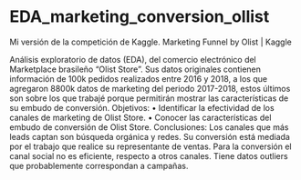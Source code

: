 # EDA_marketing_conversion_ollist
Mi versión de la competición de Kaggle. Marketing Funnel by Olist | Kaggle

Análisis exploratorio de datos (EDA), del comercio electrónico del Marketplace brasileño “Olist Store”. Sus datos originales contienen información de 100k pedidos realizados entre 2016 y 2018, a los que agregaron 8800k datos de marketing del periodo 2017-2018, estos últimos son sobre los que trabajé porque permitirán mostrar las características de su embudo de conversión. 
Objetivos:
• Identificar la efectividad de los canales de marketing de Olist Store.
• Conocer las características del embudo de conversión de Olist Store.
Conclusiones:  Los canales que más leads captan son búsqueda orgánica y redes. Su conversión está mediada por el trabajo que realice su representante de ventas. Para la conversión el canal social no es eficiente, respecto a otros canales. Tiene datos outliers que probablemente correspondan a campañas.
